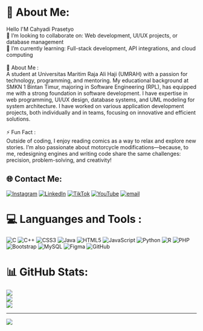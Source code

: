 # 💫 About Me:
Hello I'M Cahyadi Prasetyo<br>👯 I’m looking to collaborate on: Web development, UI/UX projects, or database management<br>🌱 I’m currently learning: Full-stack development, API integrations, and cloud computing<br><br>💬 About Me : <br>A student at Universitas Maritim Raja Ali Haji (UMRAH) with a passion for technology, programming, and mentoring. My educational background at SMKN 1 Bintan Timur, majoring in Software Engineering (RPL), has equipped me with a strong foundation in software development. I have expertise in web programming, UI/UX design, database systems, and UML modeling for system architecture. I have worked on various application development projects, both individually and in teams, focusing on innovative and efficient solutions.<br><br>⚡ Fun Fact : <br>Outside of coding, I enjoy reading comics as a way to relax and explore new stories. I’m also passionate about motorcycle modifications—because, to me, redesigning engines and writing code share the same challenges: precision, problem-solving, and creativity!


## 🌐 Contact Me:
[![Instagram](https://img.shields.io/badge/Instagram-%23E4405F.svg?logo=Instagram&logoColor=white)](https://instagram.com/cahyadi_p24) [![LinkedIn](https://img.shields.io/badge/LinkedIn-%230077B5.svg?logo=linkedin&logoColor=white)](https://linkedin.com/in/CahyadiPrasetyo) [![TikTok](https://img.shields.io/badge/TikTok-%23000000.svg?logo=TikTok&logoColor=white)](https://tiktok.com/@ChdPrstyo) [![YouTube](https://img.shields.io/badge/YouTube-%23FF0000.svg?logo=YouTube&logoColor=white)](https://youtube.com/@Chdprasetyo) [![email](https://img.shields.io/badge/Email-D14836?logo=gmail&logoColor=white)](mailto:chdprasetyo@gmail.com) 

# 💻 Languanges and Tools :
![C](https://img.shields.io/badge/c-%2300599C.svg?style=plastic&logo=c&logoColor=white) ![C++](https://img.shields.io/badge/c++-%2300599C.svg?style=plastic&logo=c%2B%2B&logoColor=white) ![CSS3](https://img.shields.io/badge/css3-%231572B6.svg?style=plastic&logo=css3&logoColor=white) ![Java](https://img.shields.io/badge/java-%23ED8B00.svg?style=plastic&logo=openjdk&logoColor=white) ![HTML5](https://img.shields.io/badge/html5-%23E34F26.svg?style=plastic&logo=html5&logoColor=white) ![JavaScript](https://img.shields.io/badge/javascript-%23323330.svg?style=plastic&logo=javascript&logoColor=%23F7DF1E) ![Python](https://img.shields.io/badge/python-3670A0?style=plastic&logo=python&logoColor=ffdd54) ![R](https://img.shields.io/badge/r-%23276DC3.svg?style=plastic&logo=r&logoColor=white) ![PHP](https://img.shields.io/badge/php-%23777BB4.svg?style=plastic&logo=php&logoColor=white) ![Bootstrap](https://img.shields.io/badge/bootstrap-%238511FA.svg?style=plastic&logo=bootstrap&logoColor=white) ![MySQL](https://img.shields.io/badge/mysql-4479A1.svg?style=plastic&logo=mysql&logoColor=white) ![Figma](https://img.shields.io/badge/figma-%23F24E1E.svg?style=plastic&logo=figma&logoColor=white) ![GitHub](https://img.shields.io/badge/github-%23121011.svg?style=plastic&logo=github&logoColor=white)
# 📊 GitHub Stats:
![](https://github-readme-stats.vercel.app/api?username=cahyadi240105&theme=highcontrast&hide_border=true&include_all_commits=true&count_private=false)<br/>
![](https://nirzak-streak-stats.vercel.app/?user=cahyadi240105&theme=highcontrast&hide_border=true)<br/>
![](https://github-readme-stats.vercel.app/api/top-langs/?username=cahyadi240105&theme=highcontrast&hide_border=true&include_all_commits=true&count_private=false&layout=compact)

---
[![](https://visitcount.itsvg.in/api?id=cahyadi240105&icon=0&color=0)](https://visitcount.itsvg.in)

<!-- Proudly created with GPRM ( https://gprm.itsvg.in ) -->
